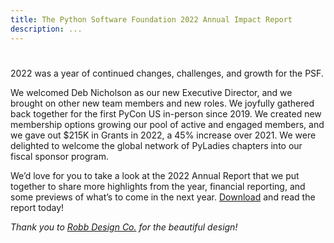 ```yaml
---
title: The Python Software Foundation 2022 Annual Impact Report
description: ...
---
```


# 


2022 was a year of continued changes, challenges, and growth for the PSF. 


We welcomed Deb Nicholson as our new Executive Director, and we brought on other new team members and new roles. We joyfully gathered back together for the first PyCon US in\-person since 2019\. We created new membership options growing our pool of active and engaged members, and we gave out $215K in Grants in 2022, a 45% increase over 2021\. We were delighted to welcome the global network of PyLadies chapters into our fiscal sponsor program. 


We’d love for you to take a look at the 2022 Annual Report that we put together to share more highlights from the year, financial reporting, and some previews of what’s to come in the next year. [Download](https://s3.dualstack.us-east-2.amazonaws.com/pythondotorg-assets/media/files/PSF_Annual_report_2022_final.pdf) and read the report today!



*Thank you to [Robb Design Co.](https://robbdesign.co/) for the beautiful design!*
